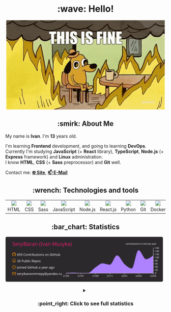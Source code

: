 <h1 align="center">:wave: Hello!</h1>

<p align="center"><img src="images/this-is-fine.gif" /></p>

<h2 align="center">:smirk: About Me</h2>

My name is **Ivan**. I'm **13** years old.

I'm learning **Frontend** development, and going to learning **DevOps**.  
Currently I'm studying **JavaScript** (+ **React** library), **TypeScript**, **Node.js** (+ **Express** framework) and **Linux** administration.  
I know **HTML**, **CSS** (+ **Sass** preprocessor) and **Git** well.  

Contact me: [**:globe_with_meridians: Site**](https://seryibaran.github.io), [**:mailbox: E-Mail**](mailto:seryibaranminepy@yandex.ru)

<h2 align="center">:wrench: Technologies and tools</h2>
<table style="border-size:0px" align="center">
  <tr>
    <td style="border: none;" width="90" align="center"><a href="https://developer.mozilla.org/docs/Web/HTML"><img src="https://cdn.iconscout.com/icon/free/png-64/html-1175208.png"></a>HTML</td>
    <td style="border: none;" width="90" align="center"><a href="https://developer.mozilla.org/docs/Web/CSS"><img src="https://cdn.iconscout.com/icon/free/png-64/css-1175237.png"></a>CSS</td>
    <td style="border: none;" width="90" align="center"><a href="https://sass-lang.com/"><img src="https://cdn.iconscout.com/icon/free/png-64/sass-226054.png"></a>Sass</td>
    <td style="border: none;" width="90" align="center"><a href="https://developer.mozilla.org/docs/Web/JavaScript"><img src="https://cdn.iconscout.com/icon/free/png-64/js-3029998.png"></a>JavaScript</td>
    <td style="border: none;" width="90" align="center"><a href="https://nodejs.org"><img src="https://cdn.iconscout.com/icon/free/png-64/node-js-1174925.png"></a>Node.js</td>
    <td style="border: none;" width="90" align="center"><a href="https://reactjs.org/"><img src="https://cdn.iconscout.com/icon/free/png-64/react-282599.png"></a>React.js</td>
    <td style="border: none;" width="90" align="center"><a href="https://www.python.org/"><img src="https://cdn.iconscout.com/icon/free/png-64/python-2-226051.png"></a>Python</td>
    <td style="border: none;" width="90" align="center"><a href="https://git-scm.com/"><img src="https://cdn.iconscout.com/icon/free/png-64/git-225996.png"></a>Git</td>
    <td style="border: none;" width="90" align="center"><a href="https://www.docker.com/"><img src="https://cdn.iconscout.com/icon/free/png-64/docker-2944835.png"></a>Docker</td>
    <td style="border: none;" width="90" align="center"><a href="https://www.kernel.org/"><img src="https://cdn.iconscout.com/icon/free/png-64/linux-1174928.png"></a>Linux</td>
  </tr>
</table>

<h2 align="center">:bar_chart: Statistics</h2>

<p align="center"><img src="https://raw.githubusercontent.com/SeryiBaran/seryibaran/master/profile-summary-card-output/monokai/0-profile-details.svg" /></p>

<details>
  <summary align="center"><h3>:point_right: <b>Click to see full statistics</b></h3></summary>

<!--START_SECTION:waka-->
![Code Time](http://img.shields.io/badge/Code%20Time-24%20hrs%2057%20mins-blue)

![Profile Views](http://img.shields.io/badge/Profile%20Views-188-blue)

**🐱 My GitHub Data** 

> 🏆 386 Contributions in the Year 2022
 > 
> 📦 258.9 kB Used in GitHub's Storage 
 > 
> 🚫 Not Opted to Hire
 > 
> 📜 31 Public Repositories 
 > 
> 🔑 1 Private Repository 
 > 
**I'm an Early 🐤** 

```text
🌞 Morning    112 commits    █████░░░░░░░░░░░░░░░░░░░░   20.33% 
🌆 Daytime    319 commits    ██████████████░░░░░░░░░░░   57.89% 
🌃 Evening    120 commits    █████░░░░░░░░░░░░░░░░░░░░   21.78% 
🌙 Night      0 commits      ░░░░░░░░░░░░░░░░░░░░░░░░░   0.0%

```
📅 **I'm Most Productive on Wednesday** 

```text
Monday       72 commits     ███░░░░░░░░░░░░░░░░░░░░░░   13.07% 
Tuesday      67 commits     ███░░░░░░░░░░░░░░░░░░░░░░   12.16% 
Wednesday    119 commits    █████░░░░░░░░░░░░░░░░░░░░   21.6% 
Thursday     57 commits     ██░░░░░░░░░░░░░░░░░░░░░░░   10.34% 
Friday       99 commits     ████░░░░░░░░░░░░░░░░░░░░░   17.97% 
Saturday     78 commits     ███░░░░░░░░░░░░░░░░░░░░░░   14.16% 
Sunday       59 commits     ██░░░░░░░░░░░░░░░░░░░░░░░   10.71%

```


📊 **This Week I Spent My Time On** 

```text
⌚︎ Time Zone: Europe/Moscow

💬 Programming Languages: 
TypeScript               5 hrs 22 mins       ███████████████████░░░░░░   78.35% 
JavaScript               44 mins             ██░░░░░░░░░░░░░░░░░░░░░░░   10.89% 
SCSS                     26 mins             █░░░░░░░░░░░░░░░░░░░░░░░░   6.39% 
HTML                     13 mins             ░░░░░░░░░░░░░░░░░░░░░░░░░   3.31% 
Bash                     3 mins              ░░░░░░░░░░░░░░░░░░░░░░░░░   0.89%

🔥 Editors: 
Sublime Text             6 hrs 48 mins       ████████████████████████░   99.29% 
VS Code                  2 mins              ░░░░░░░░░░░░░░░░░░░░░░░░░   0.71%

🐱‍💻 Projects: 
ddtReactCourse           5 hrs 26 mins       ███████████████████░░░░░░   79.41% 
learn-web                1 hr 20 mins        █████░░░░░░░░░░░░░░░░░░░░   19.59% 
Unknown Project          3 mins              ░░░░░░░░░░░░░░░░░░░░░░░░░   0.88% 
f5ociety-adBlocker       0 secs              ░░░░░░░░░░░░░░░░░░░░░░░░░   0.12%

💻 Operating System: 
Windows                  6 hrs 49 mins       ████████████████████████░   99.41% 
Linux                    2 mins              ░░░░░░░░░░░░░░░░░░░░░░░░░   0.59%

```

**I Mostly Code in HTML** 

```text
HTML                     9 repos             ████████░░░░░░░░░░░░░░░░░   32.14% 
SCSS                     5 repos             ████░░░░░░░░░░░░░░░░░░░░░   17.86% 
JavaScript               5 repos             ████░░░░░░░░░░░░░░░░░░░░░   17.86% 
Python                   4 repos             ███░░░░░░░░░░░░░░░░░░░░░░   14.29% 
CSS                      3 repos             ██░░░░░░░░░░░░░░░░░░░░░░░   10.71%

```


**Timeline**

![Chart not found](https://raw.githubusercontent.com/SeryiBaran/SeryiBaran/master/charts/bar_graph.png) 


 Last Updated on 30/05/2022 16:38:05 UTC
<!--END_SECTION:waka-->

</details>
